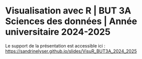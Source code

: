 # Visualisation avec R | BUT 3A Sciences des données | Année universitaire 2024-2025

Le support de la présentation est accessible ici : https://sandrinelyser.github.io/slides/VisuR_BUT3A_2024_2025
